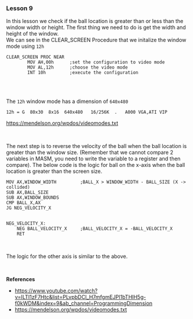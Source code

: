### Lesson 9

In this lesson we check if the ball location is greater than or less than the window width or height. The first thing we need to do is get the width and height of the window.
<br/>
We can see in the CLEAR_SCREEN Procedure that we initalize the window mode using `12h`<br/>
```
CLEAR_SCREEN PROC NEAR
        MOV AH,00h      ;set the configuration to video mode
        MOV AL,12h      ;choose the video mode
        INT 10h         ;execute the configuration
```

<br/>
<br/>

The `12h` window mode has a dimension of `640x480`<br/>

```
12h = G  80x30  8x16  640x480   16/256K  .   A000 VGA,ATI VIP
```

https://mendelson.org/wpdos/videomodes.txt

<br/>

The next step is to reverse the velocity of the ball when the ball location is greater than the window size. (Remember that we cannot compare 2 variables in MASM, you need to write the variable to a register and then compare). The below code is the logic for ball on the x-axis when the ball location is greater than the screen size.

```
MOV AX,WINDOW_WIDTH         ;BALL_X > WINDOW_WIDTH - BALL_SIZE (X -> collided)
SUB AX,BALL_SIZE
SUB AX,WINDOW_BOUNDS
CMP BALL_X,AX
JG NEG_VELOCITY_X


NEG_VELOCITY_X:
    NEG BALL_VELOCITY_X     ;BALL_VELOCITY_X = -BALL_VELOCITY_X
    RET
```

<br/>

The logic for the other axis is similar to the above.

<br/>

**References**
- https://www.youtube.com/watch?v=ILTI1zF7Htc&list=PLvpbDCl_H7mfgmEJPl1bTHlH5g-f0kWDM&index=9&ab_channel=ProgrammingDimension
- https://mendelson.org/wpdos/videomodes.txt
